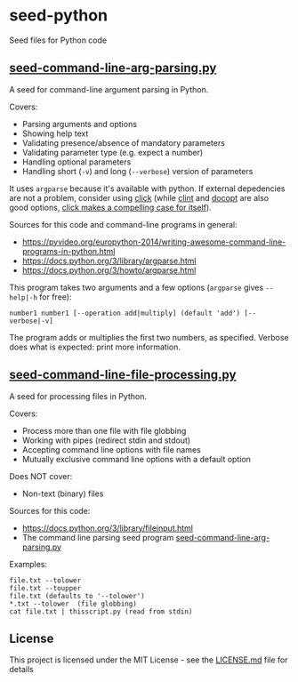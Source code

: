 # seed-python

Seed files for Python code

## [seed-command-line-arg-parsing.py](./seed-command-line-arg-parsing.py)

A seed for command-line argument parsing in Python.

Covers:

* Parsing arguments and options
* Showing help text
* Validating presence/absence of mandatory parameters
* Validating parameter type (e.g. expect a number)
* Handling optional parameters
* Handling short (`-v`) and long (`--verbose`) version of parameters

It uses `argparse` because it's available with python. If external depedencies
are not a problem, consider using [click](http://click.pocoo.org) (while
[clint](https://github.com/kennethreitz/clint) and [docopt](https://github.com/docopt/docopt)
are also good options, [click makes a compelling case for itself](http://click.pocoo.org/5/why/)).

Sources for this code and command-line programs in general:

* https://pyvideo.org/europython-2014/writing-awesome-command-line-programs-in-python.html
* https://docs.python.org/3/library/argparse.html
* https://docs.python.org/3/howto/argparse.html

This program takes two arguments and a few options (`argparse` gives `--help|-h`
for free):

    number1 number1 [--operation add|multiply] (default 'add') [--verbose|-v]

The program adds or multiplies the first two numbers, as specified. Verbose
does what is expected: print more information.

## [seed-command-line-file-processing.py](./seed-command-line-file-processing.py)

A seed for processing files in Python.

Covers:

* Process more than one file with file globbing
* Working with pipes (redirect stdin and stdout)
* Accepting command line options with file names
* Mutually exclusive command line options with a default option

Does NOT cover:

* Non-text (binary) files

Sources for this code:

* https://docs.python.org/3/library/fileinput.html
* The command line parsing seed program [seed-command-line-arg-parsing.py](./seed-command-line-arg-parsing.py)

Examples:

    file.txt --tolower
    file.txt --toupper
    file.txt (defaults to '--tolower')
    *.txt --tolower  (file globbing)
    cat file.txt | thisscript.py (read from stdin)
   
## License

This project is licensed under the MIT License - see the [LICENSE.md](LICENSE.md) file for details
